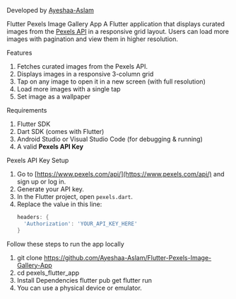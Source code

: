 Developed by [Ayeshaa-Aslam](https://github.com/Ayeshaa-Aslam)

Flutter Pexels Image Gallery App
A Flutter application that displays curated images from the [Pexels API](https://www.pexels.com/api/) in a responsive grid layout. Users can load more images with pagination and view them in higher resolution.

Features
1. Fetches curated images from the Pexels API.
2. Displays images in a responsive 3-column grid
3. Tap on any image to open it in a new screen (with full resolution)
4. Load more images with a single tap
5. Set image as a wallpaper

Requirements
1. Flutter SDK
2. Dart SDK (comes with Flutter)
3. Android Studio or Visual Studio Code (for debugging & running)
4. A valid **Pexels API Key**

Pexels API Key Setup
1. Go to [https://www.pexels.com/api/](https://www.pexels.com/api/) and sign up or log in.
2. Generate your API key.
3. In the Flutter project, open `pexels.dart`.
4. Replace the value in this line:
   ```dart
   headers: {
     'Authorization': 'YOUR_API_KEY_HERE'
   }

Follow these steps to run the app locally
1. git clone https://github.com/Ayeshaa-Aslam/Flutter-Pexels-Image-Gallery-App
2. cd pexels_flutter_app
3. Install Dependencies
   flutter pub get
   flutter run
4. You can use a physical device or emulator.

